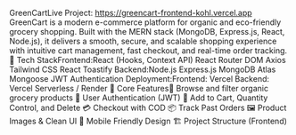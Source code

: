 GreenCartLive Project: https://greencart-frontend-kohl.vercel.app
GreenCart is a modern e-commerce platform for organic and eco-friendly grocery shopping. Built with the MERN stack (MongoDB, Express.js, React, Node.js), it delivers a smooth, secure, and scalable shopping experience with intuitive cart management, fast checkout, and real-time order tracking.
🚀 Tech StackFrontend:React (Hooks, Context API)
React Router DOM
Axios
Tailwind CSS
React Toastify
Backend:Node.js
Express.js
MongoDB Atlas
Mongoose
JWT Authentication
Deployment:Frontend: Vercel
Backend: Vercel Serverless / Render
🎯 Core Features🥦 Browse and filter organic grocery products
🔐 User Authentication (JWT)
🛒 Add to Cart, Quantity Control, and Delete
💳 Checkout with COD
📦 Track Past Orders
🖼️ Product Images & Clean UI
📱 Mobile Friendly Design
🏗️ Project Structure (Frontend)
